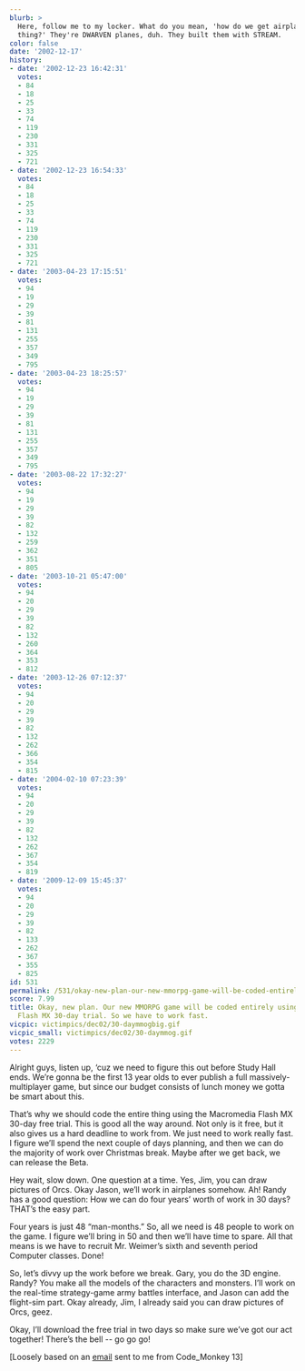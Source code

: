 ```yaml
---
blurb: >
  Here, follow me to my locker. What do you mean, 'how do we get airplanes into this
  thing?' They're DWARVEN planes, duh. They built them with STREAM.
color: false
date: '2002-12-17'
history:
- date: '2002-12-23 16:42:31'
  votes:
  - 84
  - 18
  - 25
  - 33
  - 74
  - 119
  - 230
  - 331
  - 325
  - 721
- date: '2002-12-23 16:54:33'
  votes:
  - 84
  - 18
  - 25
  - 33
  - 74
  - 119
  - 230
  - 331
  - 325
  - 721
- date: '2003-04-23 17:15:51'
  votes:
  - 94
  - 19
  - 29
  - 39
  - 81
  - 131
  - 255
  - 357
  - 349
  - 795
- date: '2003-04-23 18:25:57'
  votes:
  - 94
  - 19
  - 29
  - 39
  - 81
  - 131
  - 255
  - 357
  - 349
  - 795
- date: '2003-08-22 17:32:27'
  votes:
  - 94
  - 19
  - 29
  - 39
  - 82
  - 132
  - 259
  - 362
  - 351
  - 805
- date: '2003-10-21 05:47:00'
  votes:
  - 94
  - 20
  - 29
  - 39
  - 82
  - 132
  - 260
  - 364
  - 353
  - 812
- date: '2003-12-26 07:12:37'
  votes:
  - 94
  - 20
  - 29
  - 39
  - 82
  - 132
  - 262
  - 366
  - 354
  - 815
- date: '2004-02-10 07:23:39'
  votes:
  - 94
  - 20
  - 29
  - 39
  - 82
  - 132
  - 262
  - 367
  - 354
  - 819
- date: '2009-12-09 15:45:37'
  votes:
  - 94
  - 20
  - 29
  - 39
  - 82
  - 133
  - 262
  - 367
  - 355
  - 825
id: 531
permalink: /531/okay-new-plan-our-new-mmorpg-game-will-be-coded-entirely-using-the-macromedia-flash-mx-30day-trial-so-we-have-to-work-fast/
score: 7.99
title: Okay, new plan. Our new MMORPG game will be coded entirely using the Macromedia
  Flash MX 30-day trial. So we have to work fast.
vicpic: victimpics/dec02/30-daymmogbig.gif
vicpic_small: victimpics/dec02/30-daymmog.gif
votes: 2229
---
```


Alright guys, listen up, ‘cuz we need to figure this out before Study
Hall ends. We’re gonna be the first 13 year olds to ever publish a full
massively-multiplayer game, but since our budget consists of lunch money
we gotta be smart about this.

That’s why we should code the entire thing using the Macromedia Flash MX
30-day free trial. This is good all the way around. Not only is it free,
but it also gives us a hard deadline to work from. We just need to work
really fast. I figure we’ll spend the next couple of days planning, and
then we can do the majority of work over Christmas break. Maybe after we
get back, we can release the Beta.

Hey wait, slow down. One question at a time. Yes, Jim, you can draw
pictures of Orcs. Okay Jason, we’ll work in airplanes somehow. Ah! Randy
has a good question: How we can do four years’ worth of work in 30 days?
THAT’s the easy part.

Four years is just 48 “man-months.” So, all we need is 48 people to work
on the game. I figure we’ll bring in 50 and then we’ll have time to
spare. All that means is we have to recruit Mr. Weimer’s sixth and
seventh period Computer classes. Done!

So, let’s divvy up the work before we break. Gary, you do the 3D engine.
Randy? You make all the models of the characters and monsters. I’ll work
on the real-time strategy-game army battles interface, and Jason can add
the flight-sim part. Okay already, Jim, I already said you can draw
pictures of Orcs, geez.

Okay, I’ll download the free trial in two days so make sure we’ve got
our act together! There’s the bell -- go go go!

\[Loosely based on an [email](mailto:feedback@gamespy.com) sent to me
from Code\_Monkey 13\]